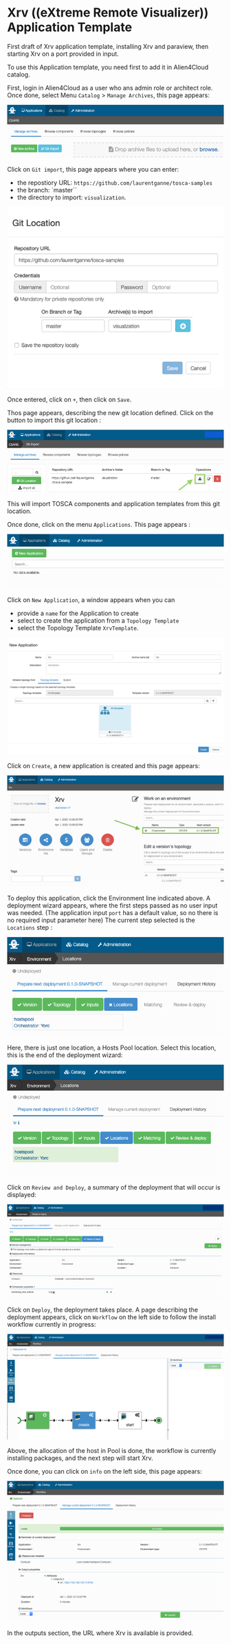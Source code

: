 # Xrv ((eXtreme Remote Visualizer)) Application Template

First draft of Xrv application template, installing Xrv and paraview,
then starting Xrv on a port provided in input.

To use this Application template, you need first to add it in Alien4Cloud catalog.

First, login in Alien4Cloud as a user who ans admin role or architect role.
Once done, select Menu `Catalog` > `Manage Archives`, this page appears:

![Catalog](images/1catalog.png)

Click on `Git import`, this page appears where you can enter:
* the repostiory URL: `https://github.com/laurentganne/tosca-samples`
* the branch: `master``
* the directory to import: `visualization`.

![Git Location](images/2GitLocation.png)

Once entered, click on `+`, then click on `Save`.

Thos page appears, describing the new git location defined.
Click on the button to import this git location :

![Import](images/3Import.png)

This will import TOSCA components and application templates from this git location.

Once done, click on the menu `Applications`. This page appears :

![Applications](images/4Applications.png)

Click on `New Application`, a window appears when you can
* provide a `name` for the Application to create
* select to create the application from a `Topology Template`
* select the Topology Template `XrvTemplate`.

![Applications](images/5CreateApp.png)


Click on `Create`, a new application is created and this page appears:

![App created](images/6AppCreated.png)

To deploy this application, click the Environment line indicated above.
A deployment wizard appears, where the first steps passed as no user input was needed.
(The application input `port` has a default value, so no there is no required input parameter here)
The current step selected is the `Locations` step :

![Locations](images/7wizardLocation.png)

Here, there is just one location, a Hosts Pool location.
Select this location, this is the end of the deployment wizard:

![End wizard](images/8ReviewDeploy.png)

Click on `Review and Deploy`, a summary of the deployment that will occur is displayed:

![Summary](images/9BeforeDeploy.png)

Click on `Deploy`, the deployment takes place.
A page describing the deployment appears, click on `Workflow` on the left side
to follow the install workflow currently in progress:

![Workflow](images/10Install.png)

Above, the allocation of the host in Pool is done, the workflow is currently installing packages,
and the next step will start Xrv.

Once done, you can click on `info` on the left side, this page appears:

![Install done](images/11Installed.png)

In the outputs section, the URL where Xrv is available is provided.




